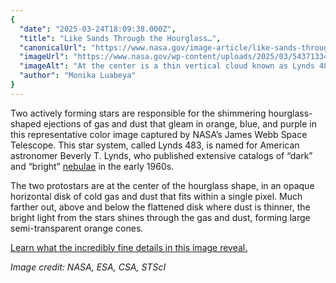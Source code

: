 ```yaml
---
{
  "date": "2025-03-24T18:09:38.000Z",
  "title": "Like Sands Through the Hourglass…",
  "canonicalUrl": "https://www.nasa.gov/image-article/like-sands-through-the-hourglass/",
  "imageUrl": "https://www.nasa.gov/wp-content/uploads/2025/03/54371334710-315aac4209-o.png",
  "imageAlt": "At the center is a thin vertical cloud known as Lynds 483 that is shaped like an hourglass with irregular edges. At lower center are two discrete bright white, tiny blobs of light that have raced away from the hidden central stars. The top lobe shows a more prominent orange U-shape. Orange bleeds into light purple, and brighter pink at its edges. Some background stars are visible through sections of this lobe. Higher up, there is an orange arc. Some brighter pink material extends to the top edges near the center. In the lower lobe, less orange is visible. More opaque light purple is in its top third, rippling out into semi-transparent blues and pinks. The lower lobe has more texture. V-shapes left and right of the lobes are darkest, and the background stars in these areas appear orange. Elsewhere, the black background of space is clearer, speckled with tiny white stars and faint orange galaxies.",
  "author": "Monika Luabeya"
}
---
```


Two actively forming stars are responsible for the shimmering hourglass-shaped ejections of gas and dust that gleam in orange, blue, and purple in this representative color image captured by NASA’s James Webb Space Telescope. This star system, called Lynds 483, is named for American astronomer Beverly T. Lynds, who published extensive catalogs of “dark” and “bright” [nebulae](https://webbtelescope.org/glossary.html#h3-CK-122bdd9a-60d4-405e-b4f2-9e04e6081d16) in the early 1960s.

The two protostars are at the center of the hourglass shape, in an opaque horizontal disk of cold gas and dust that fits within a single pixel. Much farther out, above and below the flattened disk where dust is thinner, the bright light from the stars shines through the gas and dust, forming large semi-transparent orange cones.

[Learn what the incredibly fine details in this image reveal.](https://science.nasa.gov/missions/webb/nasa-webb-wows-with-incredible-detail-in-actively-forming-star-system/#h-downloads)

_Image credit: NASA, ESA, CSA, STScI_
